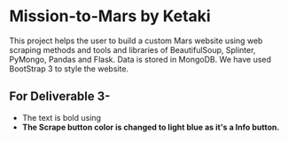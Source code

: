 # Mission-to-Mars by Ketaki
This project helps the user to build a custom Mars website using web scraping methods and tools and libraries of BeautifulSoup, Splinter, PyMongo, Pandas and Flask. Data is stored in MongoDB. We have used BootStrap 3 to style the website.
## For Deliverable 3- 
- The text is bold using <strong> 
- The Scrape button color is changed to light blue as it's a Info button.
  
